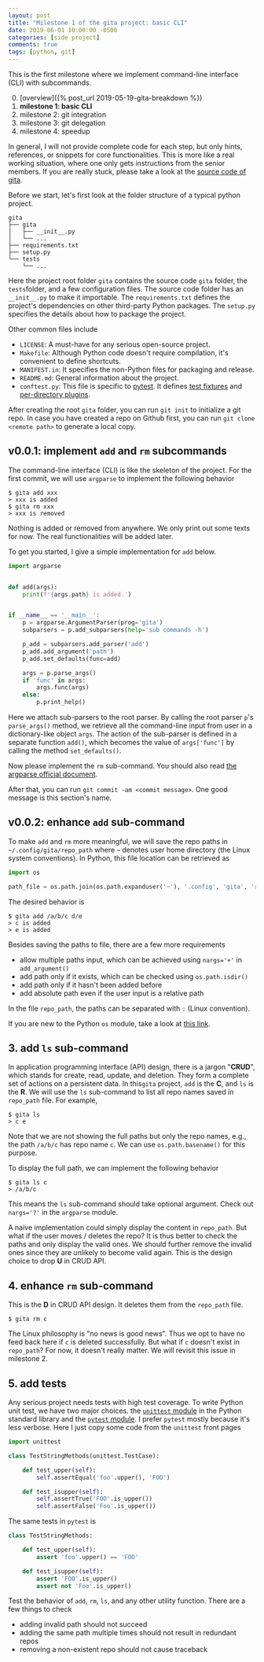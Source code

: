 ```yaml
---
layout: post
title: "Milestone 1 of the gita project: basic CLI"
date: 2019-06-01 10:00:00 -0500
categories: [side project]
comments: true
tags: [python, git]
---
```


This is the first milestone where we implement command-line interface (CLI)
with subcommands.

0. [overview]({% post_url 2019-05-19-gita-breakdown %})
1. **milestone 1: basic CLI**
2. milestone 2: git integration
3. milestone 3: git delegation
4. milestone 4: speedup

In general, I will not provide complete code for each step, but only hints,
references, or snippets for core functionalities.
This is more like a real working situation, where one only gets instructions
from the senior members.
If you are really stuck, please take a look at the [source code of gita][gita].

[gita]: https://github.com/nosarthur/gita

Before we start, let's first look at the folder structure of a typical python
project.

```
gita
├── gita
│   ├── __init__.py
│   └── ...
├── requirements.txt
├── setup.py
└── tests
    └── ...
```

Here the project root folder `gita` contains the source code `gita` folder,
the `tests`folder, and a few configuration files.
The source code folder has an `__init__.py` to make it importable.
The `requirements.txt` defines the project's dependencies on other third-party
Python packages.
The `setup.py` specifies the details about how to package the project.

Other common files include

- `LICENSE`: A must-have for any serious open-source project.
- `Makefile`: Although Python code doesn't require compilation, it's convenient
  to define shortcuts.
- `MANIFEST.in`: It specifies the non-Python files for packaging and release.
- `README.md`: General information about the project.
- `conftest.py`: This file is specific to [pytest]().
  It defines
  [test fixtures](https://docs.pytest.org/en/latest/fixture.html#fixtures-a-prime-example-of-dependency-injection)
  and [per-directory plugins](https://docs.pytest.org/en/latest/writing_plugins.html#conftest-py-plugins).

After creating the root `gita` folder, you can run `git init` to initialize a
git repo. In case you have created a repo on Github first, you can run
`git clone <remote path>` to generate a local copy.

## v0.0.1: implement `add` and `rm` subcommands

The command-line interface (CLI) is like the skeleton of the project. 
For the first commit, we will use `argparse` to implement the following behavior

```
$ gita add xxx
> xxx is added
$ gita rm xxx
> xxx is removed
```

Nothing is added or removed from anywhere. We only print out some texts for now.
The real functionalities will be added later.

To get you started, I give a simple implementation for `add` below.
```python
import argparse


def add(args):
    print(f'{args.path} is added.')


if __name__ == '__main__':
    p = argparse.ArgumentParser(prog='gita')
    subparsers = p.add_subparsers(help='sub commands -h')

    p_add = subparsers.add_parser('add')
    p_add.add_argument('path')
    p_add.set_defaults(func=add)

    args = p.parse_args()
    if 'func' in args:
        args.func(args)
    else:
        p.print_help()
```

Here we attach sub-parsers to the root parser. By calling the root parser `p`'s
`parse_args()` method, we retrieve all the command-line input from user in a
dictionary-like object `args`. The action of the sub-parser is defined in a
separate function `add()`, which becomes the value of `args['func']` by
calling the method `set_defaults()`.

Now please implement the `rm` sub-command. You should also read
[the argparse official document](https://docs.python.org/3/library/argparse.html#sub-commands).

After that, you can run `git commit -am <commit message>`.
One good message is this section's name.

## v0.0.2: enhance `add` sub-command

To make `add` and `rm` more meaningful, we will save the repo paths in
`~/.config/gita/repo_path` where `~` denotes user home directory (the Linux
system conventions).
In Python, this file location can be retrieved as

```python
import os

path_file = os.path.join(os.path.expanduser('~'), '.config', 'gita', 'repo_path')
```

The desired behavior is
```
$ gita add /a/b/c d/e
> c is added
> e is added
```

Besides saving the paths to file, there are a few more requirements

- allow multiple paths input, which can be achieved using `nargs='+'` in
  `add_argument()`
- add path only if it exists, which can be checked using `os.path.isdir()`
- add path only if it hasn't been added before
- add absolute path even if the user input is a relative path

In the file `repo_path`, the paths can be separated with `:` (Linux convention).

If you are new to the Python `os` module, take a look at
[this link](https://automatetheboringstuff.com/chapter8/).

## 3. add `ls` sub-command

In application programming interface (API) design, there is a jargon "**CRUD**",
which stands for create, read, update, and deletion.
They form a complete set of actions on a persistent data. In this`gita` project,
`add` is the **C**, and `ls` is the **R**.
We will use the `ls` sub-command to list all repo names saved in `repo_path` file.
For example,

```
$ gita ls
> c e
```

Note that we are not showing the full paths but only the repo names, e.g., the
path `/a/b/c` has repo name `c`.
We can use `os.path.basename()` for this purpose.

To display the full path, we can implement the following behavior

```
$ gita ls c
> /a/b/c
```

This means the `ls` sub-command should take optional argument.
Check out `nargs='?'` in the `argparse` module.

A naive implementation could simply display the content in `repo_path`. But
what if the user moves / deletes the repo? It is thus better to check the paths
and only display the valid ones. We should further remove the invalid ones
since they are unlikely to become valid again.
This is the design choice to drop **U** in CRUD API.

## 4. enhance `rm` sub-command

This is the **D** in CRUD API design. 
It deletes them from the `repo_path` file.

```
$ gita rm c
```

The Linux philosophy is "no news is good news". Thus we opt to have no feed
back here if `c` is deleted successfully.
But what if `c` doesn't exist in `repo_path`? For now, it doesn't really matter.
We will revisit this issue in milestone 2.

## 5. add tests

Any serious project needs tests with high test coverage.
To write Python unit test, we have two major choices.
the [`unittest` module]() in the Python standard library and the 
[`pytest` module]().
I prefer `pytest` mostly because it's less verbose.
Here I just copy some code from  the `unittest` front pages

```python
import unittest

class TestStringMethods(unittest.TestCase):

    def test_upper(self):
        self.assertEqual('foo'.upper(), 'FOO')

    def test_isupper(self):
        self.assertTrue('FOO'.is_upper())
        self.assertFalse('Foo'.is_upper())
```

The same tests in `pytest` is

```python
class TestStringMethods:

    def test_upper(self):
        assert 'foo'.upper() == 'FOO'

    def test_isupper(self):
        assert 'FOO'.is_upper()
        assert not 'Foo'.is_upper()
```



Test the behavior of `add`, `rm`, `ls`, and any other utility function.
There are a few things to check

- adding invalid path should not succeed
- adding the same path multiple times should not result in redundant repos
- removing a non-existent repo should not cause traceback


